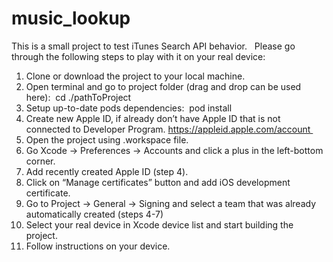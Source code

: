 # music_lookup

This is a small project to test iTunes Search API behavior.   Please go through the following steps to play with it on your real device: 
1. Clone or download the project to your local machine. 
2. Open terminal and go to project folder (drag and drop can be used here):  cd ./pathToProject 
3. Setup up-to-date pods dependencies:  pod install  
4. Create new Apple ID, if already don’t have Apple ID that is not connected to Developer Program. https://appleid.apple.com/account 
5. Open the project using .workspace file. 
6. Go Xcode -> Preferences -> Accounts and click a plus in the left-bottom corner. 
7. Add recently created Apple ID (step 4). 
8. Click on “Manage certificates” button and add iOS development certificate. 
9. Go to Project -> General -> Signing and select a team that was already automatically created (steps 4-7) 
10. Select your real device in Xcode device list and start building the project. 
11. Follow instructions on your device.
